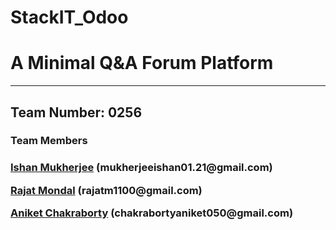 # StackIT_Odoo
<h1> A Minimal Q&amp;A Forum Platform </h1>
<hr>
<h2>Team Number: 0256</h2>
<h3>Team Members<h3>
<p><a href="https://github.com/ishanbtw">Ishan Mukherjee</a> (mukherjeeishan01.21@gmail.com) <p> 
<p><a href="https://github.com/ConceptualHeap">Rajat Mondal</a> (rajatm1100@gmail.com) <p> 
<p><a href="https://github.com/Anikettthhh">Aniket Chakraborty</a> (chakrabortyaniket050@gmail.com) <p> 
